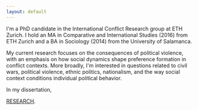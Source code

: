 ```yaml
---
layout: default
---
```


I'm a PhD candidate in the International Conflict Research group at ETH Zurich. I hold an MA in Comparative and International Studies (2016) from ETH Zurich and a BA in Sociology (2014) from the University of Salamanca.

My current research focuses on the consequences of political violence, with an emphasis on how social dynamics shape preference formation in conflict contexts. More broadly, I'm interested in questions related to civil wars, political violence, ethnic politics, nationalism, and the way social context conditions individual political behavior.

In my dissertation,



[RESEARCH](./research.html).
